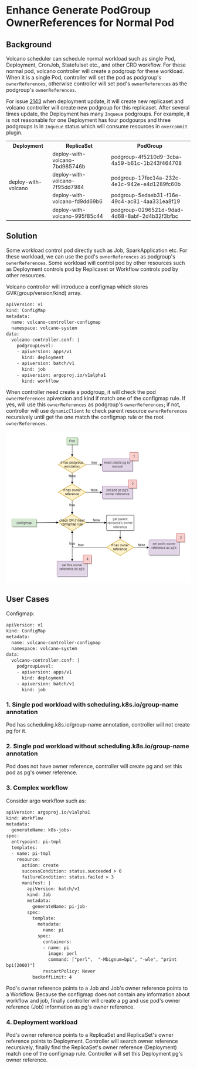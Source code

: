 # Enhance Generate PodGroup OwnerReferences for Normal Pod

## Background
Volcano scheduler can schedule normal workload such as single Pod, Deployment, CronJob, Statefulset etc., and other CRD workflow. For these normal pod, volcano controller will create a podgroup for these workload. When it is a single Pod, controller will set the pod as podgroup's `ownerReferences`, otherwise controller will set pod's `ownerReferences` as the podgroup's `ownerReferences`. 

For issue [2143](https://github.com/volcano-sh/volcano/issues/2143) when deployment update, it will create new replicaset and volcano controller will create new podgroup for this replicaset. After several times update, the Deployment has many `Inqueue` podgroups. For example, it is not reasonable for one Deployment has four podgourps and three podgroups is in `Inqueue` status which will consume resources in `overcommit` plugin.

<table>
	<tr>
	    <th>Deployment</th>
	    <th>ReplicaSet</th>
	    <th>PodGroup</th>  
	</tr>
	<tr>
	    <td rowspan="4">deploy-with-volcano</td>
	    <td>deploy-with-volcano-7bd985746b</td>
	    <td>podgroup-4f5210d9-3cba-4a59-b61c-1b243f464708</td>
	</tr>
	<tr>
	    <td>deploy-with-volcano-7f95dd7984</td>
	    <td>podgroup-17fec14a-232c-4e1c-942e-e4d1289fc60b</td>
	</tr>
	<tr>
	    <td>deploy-with-volcano-fd9dd69b6</td>
	    <td>podgroup-5edaeb31-f16e-49c4-ac81-4aa331ea8f19</td>
	</tr>
	<tr>
	    <td>deploy-with-volcano-995f85c44</td>
	    <td>podgroup-0296521d-9dad-4d68-8abf-2d4b32f3bfbc</td>
	</tr>
</table>

## Solution
Some workload control pod directly such as Job, SparkApplication etc. For these workload, we can use the pod's `ownerReferences` as podgroup's `ownerReferences`. Some workload will control pod by other resources such as Deployment controls pod by Replicaset or Workflow controls pod by other resources.

Volcano controller will introduce a configmap which stores GVK(group/version/kind) array.

```
apiVersion: v1
kind: ConfigMap
metadata:
  name: volcano-controller-configmap
  namespace: volcano-system
data:
  volcano-controller.conf: |
    podgroupLevel:
    - apiversion: apps/v1                    
      kind: deployment
    - apiversion: batch/v1                    
      kind: job
    - apiversion: argoproj.io/v1alpha1                   
      kind: workflow
```

When controller need create a podgroup, it will check the pod `ownerReferences` apiversion and kind if match one of the configmap rule. If yes, will use this `ownerReferences` as podgroup's `ownerReferences`; if not, controller will use `dynamicClient` to check parent resource `ownerReferences` recursively until get the one match the configmap rule or the root `ownerReferences`.
 
![set pg ownerreference workflow](./images/workflow.png) 

## User Cases
Configmap:
```
apiVersion: v1
kind: ConfigMap
metadata:
  name: volcano-controller-configmap
  namespace: volcano-system
data:
  volcano-controller.conf: |
    podgroupLevel:
    - apiversion: apps/v1                    
      kind: deployment
    - apiversion: batch/v1                    
      kind: job
```
### 1. Single pod workload with scheduling.k8s.io/group-name annotation
Pod has scheduling.k8s.io/group-name annotation, controller will not create pg for it.

### 2. Single pod workload without scheduling.k8s.io/group-name annotation
Pod does not have owner reference, controller will create pg and set this pod as pg's owner reference.

### 3. Complex workflow
Consider argo workflow such as: 
```
apiVersion: argoproj.io/v1alpha1
kind: Workflow
metadata:
  generateName: k8s-jobs-
spec:
  entrypoint: pi-tmpl
  templates:
  - name: pi-tmpl
    resource:                  
      action: create           
      successCondition: status.succeeded > 0
      failureCondition: status.failed > 3
      manifest: |              
        apiVersion: batch/v1
        kind: Job
        metadata:
          generateName: pi-job-
        spec:
          template:
            metadata:
              name: pi
            spec:
              containers:
              - name: pi
                image: perl
                command: ["perl",  "-Mbignum=bpi", "-wle", "print bpi(2000)"]
              restartPolicy: Never
          backoffLimit: 4
```
Pod's owner reference points to a Job and Job's owner reference points to a Workflow. Because the configmap does not contain any information about workflow and job, finally controller will create a pg and use pod's owner reference (Job) information as pg's owner reference.

### 4. Deployment workload
Pod's owner reference points to a ReplicaSet and ReplicaSet's owner reference points to Deployment. Controller will search owner reference recursively, finally find the ReplicaSet's owner reference (Deployment) match one of the configmap rule. Controller will set this Deployment pg's owner reference.
